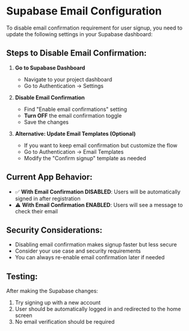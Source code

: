 # Supabase Email Configuration

To disable email confirmation requirement for user signup, you need to update the following settings in your Supabase dashboard:

## Steps to Disable Email Confirmation:

1. **Go to Supabase Dashboard**
   - Navigate to your project dashboard
   - Go to Authentication → Settings

2. **Disable Email Confirmation**
   - Find "Enable email confirmations" setting
   - **Turn OFF** the email confirmation toggle
   - Save the changes

3. **Alternative: Update Email Templates (Optional)**
   - If you want to keep email confirmation but customize the flow
   - Go to Authentication → Email Templates
   - Modify the "Confirm signup" template as needed

## Current App Behavior:

- ✅ **With Email Confirmation DISABLED**: Users will be automatically signed in after registration
- ⚠️ **With Email Confirmation ENABLED**: Users will see a message to check their email

## Security Considerations:

- Disabling email confirmation makes signup faster but less secure
- Consider your use case and security requirements
- You can always re-enable email confirmation later if needed

## Testing:

After making the Supabase changes:
1. Try signing up with a new account
2. User should be automatically logged in and redirected to the home screen
3. No email verification should be required

